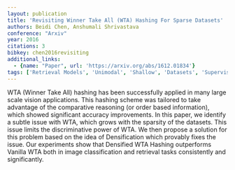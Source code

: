 ```yaml
---
layout: publication
title: 'Revisiting Winner Take All (WTA) Hashing For Sparse Datasets'
authors: Beidi Chen, Anshumali Shrivastava
conference: "Arxiv"
year: 2016
citations: 3
bibkey: chen2016revisiting
additional_links:
  - {name: "Paper", url: 'https://arxiv.org/abs/1612.01834'}
tags: ['Retrieval Models', 'Unimodal', 'Shallow', 'Datasets', 'Supervised', 'Hashing', 'Applications']
---
```

WTA (Winner Take All) hashing has been successfully applied in many large
scale vision applications. This hashing scheme was tailored to take advantage
of the comparative reasoning (or order based information), which showed
significant accuracy improvements. In this paper, we identify a subtle issue
with WTA, which grows with the sparsity of the datasets. This issue limits the
discriminative power of WTA. We then propose a solution for this problem based
on the idea of Densification which provably fixes the issue. Our experiments
show that Densified WTA Hashing outperforms Vanilla WTA both in image
classification and retrieval tasks consistently and significantly.

